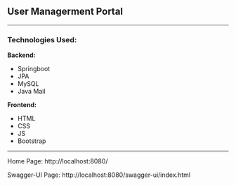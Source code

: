 ## **User Managerment Portal**
____
### **Technologies Used:**

**Backend:**
- Springboot
- JPA
- MySQL
- Java Mail

**Frontend:**
- HTML
- CSS
- JS
- Bootstrap
____

Home Page: http://localhost:8080/

Swagger-UI Page: http://localhost:8080/swagger-ui/index.html










